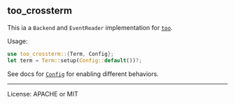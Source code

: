 ## too_crossterm

This ia a `Backend` and `EventReader` implementation for [`too`](https://crates.io/too).

Usage:

```rust
use too_crossterm::{Term, Config};
let term = Term::setup(Config::default())?;
```

See docs for [`Config`](https://docs.rs/too_crossterm) for enabling different behaviors.

---

License: APACHE or MIT
